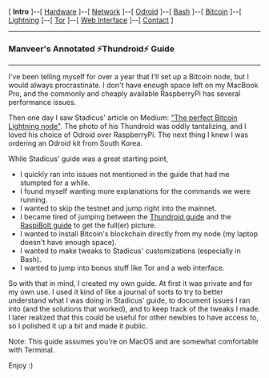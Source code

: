 [ **Intro** ]--[ [Hardware](thundroid_01_hardware.md) ]--[ [Network](thundroid_02_network.md) ]--[ [Odroid](thundroid_03_odroid.md) ]--[ [Bash](thundroid_04_bash.md) ]--[ [Bitcoin](thundroid_05_bitcoin.md) ]--[ [Lightning](thundroid_06_lnd.md) ]--[ [Tor](thundroid_07_tor.md) ]--[ [Web Interface](thundroid_08_webinterface.md) ]--[ [Contact](thundroid_09_contact.md) ]

--------
### Manveer's Annotated :zap:Thundroid:zap: Guide
--------

I've been telling myself for over a year that I'll set up a Bitcoin node, but I would always procrastinate. I don't have enough space left on my MacBook Pro, and the commonly and cheaply available RaspberryPi has several performance issues.

Then one day I saw Stadicus' article on Medium: ["The perfect Bitcoin Lightning node"](https://medium.com/@stadicus/perfect-low-cost-%EF%B8%8Flightning%EF%B8%8F-node-4c2f42a4ff7b). The photo of his Thundroid was oddly tantalizing, and I loved his choice of Odroid over RaspberryPi. The next thing I knew I was ordering an Odroid kit from South Korea. 

While Stadicus' guide was a great starting point, 

* I quickly ran into issues not mentioned in the guide that had me stumpted for a while. 
* I found myself wanting more explanations for the commands we were running.
* I wanted to skip the testnet and jump right into the mainnet.
* I became tired of jumping between the [Thundroid guide](https://medium.com/@stadicus/perfect-low-cost-%EF%B8%8Flightning%EF%B8%8F-node-4c2f42a4ff7b) and the [RaspiBolt guide](https://github.com/Stadicus/guides/tree/master/raspibolt) to get the full(er) picture.
* I wanted to install Bitcoin's blockchain directly from my node (my laptop doesn't have enough space).
* I wanted to make tweaks to Stadicus' customizations (especially in Bash).
* I wanted to jump into bonus stuff like Tor and a web interface.

So with that in mind, I created my own guide. At first it was private and for my own use. I used it kind of like a journal of sorts to try to better understand what I was doing in Stadicus' guide, to document issues I ran into (and the solutions that worked), and to keep track of the tweaks I made. I later realized that this could be useful for other newbies to have access to, so I polished it up a bit and made it public.

Note: This guide assumes you're on MacOS and are somewhat comfortable with Terminal.

Enjoy :)